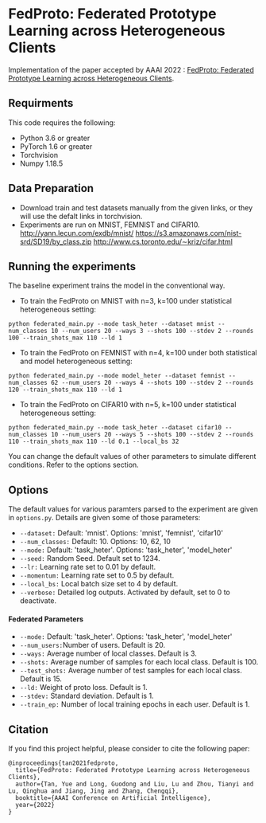 # FedProto: Federated Prototype Learning across Heterogeneous Clients

Implementation of the paper accepted by AAAI 2022 : [FedProto: Federated Prototype Learning across Heterogeneous Clients](https://arxiv.org/abs/2105.00243).

## Requirments
This code requires the following:
* Python 3.6 or greater
* PyTorch 1.6 or greater
* Torchvision
* Numpy 1.18.5

## Data Preparation
* Download train and test datasets manually from the given links, or they will use the defalt links in torchvision.
* Experiments are run on MNIST, FEMNIST and CIFAR10.
http://yann.lecun.com/exdb/mnist/
https://s3.amazonaws.com/nist-srd/SD19/by_class.zip
http://www.cs.toronto.edu/∼kriz/cifar.html

## Running the experiments
The baseline experiment trains the model in the conventional way.

* To train the FedProto on MNIST with n=3, k=100 under statistical heterogeneous setting:
```
python federated_main.py --mode task_heter --dataset mnist --num_classes 10 --num_users 20 --ways 3 --shots 100 --stdev 2 --rounds 100 --train_shots_max 110 --ld 1
```
* To train the FedProto on FEMNIST with n=4, k=100 under both statistical and model heterogeneous setting:
```
python federated_main.py --mode model_heter --dataset femnist --num_classes 62 --num_users 20 --ways 4 --shots 100 --stdev 2 --rounds 120 --train_shots_max 110 --ld 1
```
* To train the FedProto on CIFAR10 with n=5, k=100 under statistical heterogeneous setting:
```
python federated_main.py --mode task_heter --dataset cifar10 --num_classes 10 --num_users 20 --ways 5 --shots 100 --stdev 2 --rounds 110 --train_shots_max 110 --ld 0.1 --local_bs 32
```



You can change the default values of other parameters to simulate different conditions. Refer to the options section.

## Options
The default values for various paramters parsed to the experiment are given in ```options.py```. Details are given some of those parameters:

* ```--dataset:```  Default: 'mnist'. Options: 'mnist', 'femnist', 'cifar10'
* ```--num_classes:```  Default: 10. Options: 10, 62, 10
* ```--mode:```     Default: 'task_heter'. Options: 'task_heter', 'model_heter'
* ```--seed:```     Random Seed. Default set to 1234.
* ```--lr:```       Learning rate set to 0.01 by default.
* ```--momentum:```       Learning rate set to 0.5 by default.
* ```--local_bs:```  Local batch size set to 4 by default.
* ```--verbose:```  Detailed log outputs. Activated by default, set to 0 to deactivate.


#### Federated Parameters
* ```--mode:```     Default: 'task_heter'. Options: 'task_heter', 'model_heter'
* ```--num_users:```Number of users. Default is 20.
* ```--ways:```      Average number of local classes. Default is 3.
* ```--shots:```      Average number of samples for each local class. Default is 100.
* ```--test_shots:```      Average number of test samples for each local class. Default is 15.
* ```--ld:```      Weight of proto loss. Default is 1.
* ```--stdev:```     Standard deviation. Default is 1.
* ```--train_ep:``` Number of local training epochs in each user. Default is 1.


## Citation
If you find this project helpful, please consider to cite the following paper:
```
@inproceedings{tan2021fedproto,
  title={FedProto: Federated Prototype Learning across Heterogeneous Clients},
  author={Tan, Yue and Long, Guodong and Liu, Lu and Zhou, Tianyi and Lu, Qinghua and Jiang, Jing and Zhang, Chengqi},
  booktitle={AAAI Conference on Artificial Intelligence},
  year={2022}
}
```

